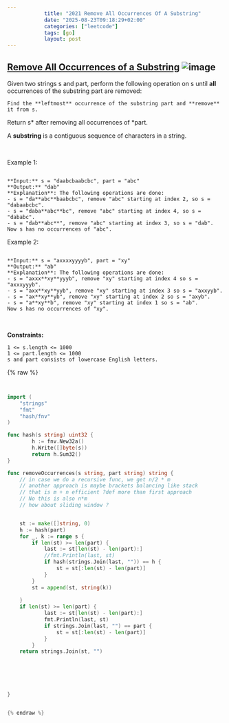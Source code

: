 ```yaml
---
            title: "2021 Remove All Occurrences Of A Substring"
            date: "2025-08-23T09:18:29+02:00"
            categories: ["leetcode"]
            tags: [go]
            layout: post
---
```

            
## [Remove All Occurrences of a Substring](https://leetcode.com/problems/remove-all-occurrences-of-a-substring) ![image](https://img.shields.io/badge/Difficulty-Medium-orange)

Given two strings s and part, perform the following operation on s until **all** occurrences of the substring part are removed:

	Find the **leftmost** occurrence of the substring part and **remove** it from s.

Return s* after removing all occurrences of *part.

A **substring** is a contiguous sequence of characters in a string.

 

Example 1:

```

**Input:** s = "daabcbaabcbc", part = "abc"
**Output:** "dab"
**Explanation**: The following operations are done:
- s = "da**abc**baabcbc", remove "abc" starting at index 2, so s = "dabaabcbc".
- s = "daba**abc**bc", remove "abc" starting at index 4, so s = "dababc".
- s = "dab**abc**", remove "abc" starting at index 3, so s = "dab".
Now s has no occurrences of "abc".

```

Example 2:

```

**Input:** s = "axxxxyyyyb", part = "xy"
**Output:** "ab"
**Explanation**: The following operations are done:
- s = "axxx**xy**yyyb", remove "xy" starting at index 4 so s = "axxxyyyb".
- s = "axx**xy**yyb", remove "xy" starting at index 3 so s = "axxyyb".
- s = "ax**xy**yb", remove "xy" starting at index 2 so s = "axyb".
- s = "a**xy**b", remove "xy" starting at index 1 so s = "ab".
Now s has no occurrences of "xy".

```

 

**Constraints:**

	1 <= s.length <= 1000
	1 <= part.length <= 1000
	s​​​​​​ and part consists of lowercase English letters.

{% raw %}


```go


import (
    "strings"
    "fmt"
    "hash/fnv"
)

func hash(s string) uint32 {
        h := fnv.New32a()
        h.Write([]byte(s))
        return h.Sum32()
}

func removeOccurrences(s string, part string) string {
    // in case we do a recursive func, we get n/2 * m 
    // another approach is maybe brackets balancing like stack
    // that is m + n efficient ?def more than first approach 
    // No this is also n*m
    // how about sliding window ?


    st := make([]string, 0)
    h := hash(part)
    for _, k := range s {
        if len(st) >= len(part) {
            last := st[len(st) - len(part):]
            //fmt.Println(last, st)
            if hash(strings.Join(last, "")) == h {
                st = st[:len(st) - len(part)]
            } 
        }
        st = append(st, string(k))
        
    }
    if len(st) >= len(part) {
            last := st[len(st) - len(part):]
            fmt.Println(last, st)
            if strings.Join(last, "") == part {
                st = st[:len(st) - len(part)]
            } 
        }
    return strings.Join(st, "")
    





}


{% endraw %}
```

